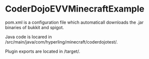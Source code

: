 # CoderDojoEVVMinecraftExample

pom.xml is a configuration file which automaticall downloads the .jar binaries of bukkit and spigot.

Java code is locared in /src/main/java/com/hyperling/minecraft/coderdojotest/.

Plugin exports are located in /target/.
